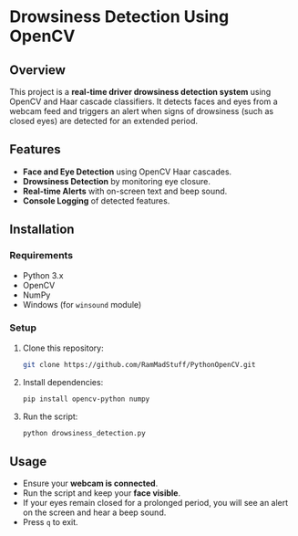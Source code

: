 # Drowsiness Detection Using OpenCV

## Overview
This project is a **real-time driver drowsiness detection system** using OpenCV and Haar cascade classifiers. It detects faces and eyes from a webcam feed and triggers an alert when signs of drowsiness (such as closed eyes) are detected for an extended period.

## Features
- **Face and Eye Detection** using OpenCV Haar cascades.
- **Drowsiness Detection** by monitoring eye closure.
- **Real-time Alerts** with on-screen text and beep sound.
- **Console Logging** of detected features.

## Installation
### Requirements
- Python 3.x
- OpenCV
- NumPy
- Windows (for `winsound` module)

### Setup
1. Clone this repository:
   ```sh
   git clone https://github.com/RamMadStuff/PythonOpenCV.git
   ```
2. Install dependencies:
   ```sh
   pip install opencv-python numpy
   ```
3. Run the script:
   ```sh
   python drowsiness_detection.py
   ```

## Usage
- Ensure your **webcam is connected**.
- Run the script and keep your **face visible**.
- If your eyes remain closed for a prolonged period, you will see an alert on the screen and hear a beep sound.
- Press `q` to exit.



